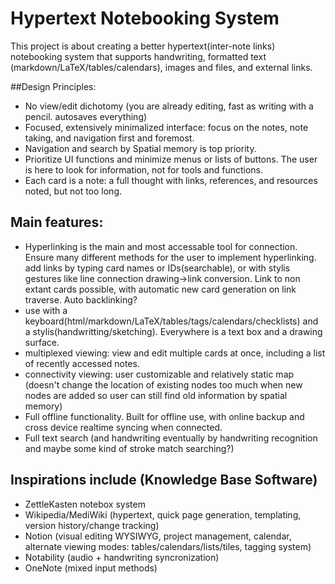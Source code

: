 # Hypertext Notebooking System

This project is about creating a better hypertext(inter-note links) notebooking system that supports handwriting, formatted text (markdown/LaTeX/tables/calendars), images and files, and external links.

##Design Principles:
- No view/edit dichotomy (you are already editing, fast as writing with a pencil. autosaves everything)
- Focused, extensively minimalized interface: focus on the notes, note taking, and navigation first and foremost.
- Navigation and search by Spatial memory is top priority.  
- Prioritize UI functions and minimize menus or lists of buttons.  The user is here to look for information, not for tools and functions.
- Each card is a note: a full thought with links, references, and resources noted, but not too long.


## Main features:
- Hyperlinking is the main and most accessable tool for connection.  Ensure many different methods for the user to implement hyperlinking. add links by typing card names or IDs(searchable), or with stylis gestures like line connection drawing->link conversion.  Link to non extant cards possible, with automatic new card generation on link traverse.  Auto backlinking?
- use with a keyboard(html/markdown/LaTeX/tables/tags/calendars/checklists) and a stylis(handwritting/sketching). Everywhere is a text box and a drawing surface.
- multiplexed viewing: view and edit multiple cards at once, including a list of recently accessed notes.
- connectivity viewing: user customizable and relatively static map (doesn't change the location of existing nodes too much when new nodes are added so user can still find old information by spatial memory)
- Full offline functionality.  Built for offline use, with online backup and cross device realtime syncing when connected.
- Full text search (and handwriting eventually by handwriting recognition and maybe some kind of stroke match searching?)


## Inspirations include (Knowledge Base Software)
- ZettleKasten notebox system
- Wikipedia/MediWiki (hypertext, quick page generation, templating, version history/change tracking)
- Notion (visual editing WYSIWYG, project management, calendar, alternate viewing modes: tables/calendars/lists/tiles, tagging system)
- Notability (audio + handwriting syncronization)
- OneNote (mixed input methods)
